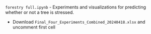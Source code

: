 `forestry full.ipynb` - Experiments and visualizations for predicting whether or not a tree is stressed. 
- Download `Final_Four_Experiments_Combined_20240418.xlsx` and uncomment first cell